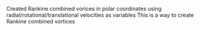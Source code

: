 Created Rankine combined vorices in polar coordinates using radial/rotational/translational velocities as variables
This is a way to create Rankine combined vortices
